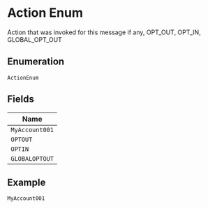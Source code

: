 
# Action Enum

Action that was invoked for this message if any, OPT_OUT, OPT_IN, GLOBAL_OPT_OUT

## Enumeration

`ActionEnum`

## Fields

| Name |
|  --- |
| `MyAccount001` |
| `OPTOUT` |
| `OPTIN` |
| `GLOBALOPTOUT` |

## Example

```
MyAccount001
```

